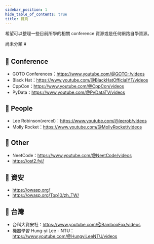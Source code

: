 ```yaml
---
sidebar_position: 1
hide_table_of_contents: true
title: 首頁
---
```


希望可以整理一些目前所學的相關 conference 資源或是任何網路自學資源。

尚未分類 ⬇️
## 🐳 Conference
- GOTO Conferences：https://www.youtube.com/@GOTO-/videos
- Black Hat：https://www.youtube.com/@BlackHatOfficialYT/videos
- CppCon：https://www.youtube.com/@CppCon/videos
- PyData：https://www.youtube.com/@PyDataTV/videos

## 🐳 People
- Lee Robinson(vercel)：https://www.youtube.com/@leerob/videos
- Molly Rocket：https://www.youtube.com/@MollyRocket/videos

## 🐳 Other
- NeetCode：https://www.youtube.com/@NeetCode/videos
- https://ost2.fyi/

## :whale: 資安
- https://owasp.org/
- https://owasp.org/Top10/zh_TW/

## 🐳 台灣
- 台科大資安社：https://www.youtube.com/@BambooFox/videos
- 機器學習 Hung-yi Lee - NTU：https://www.youtube.com/@HungyiLeeNTU/videos